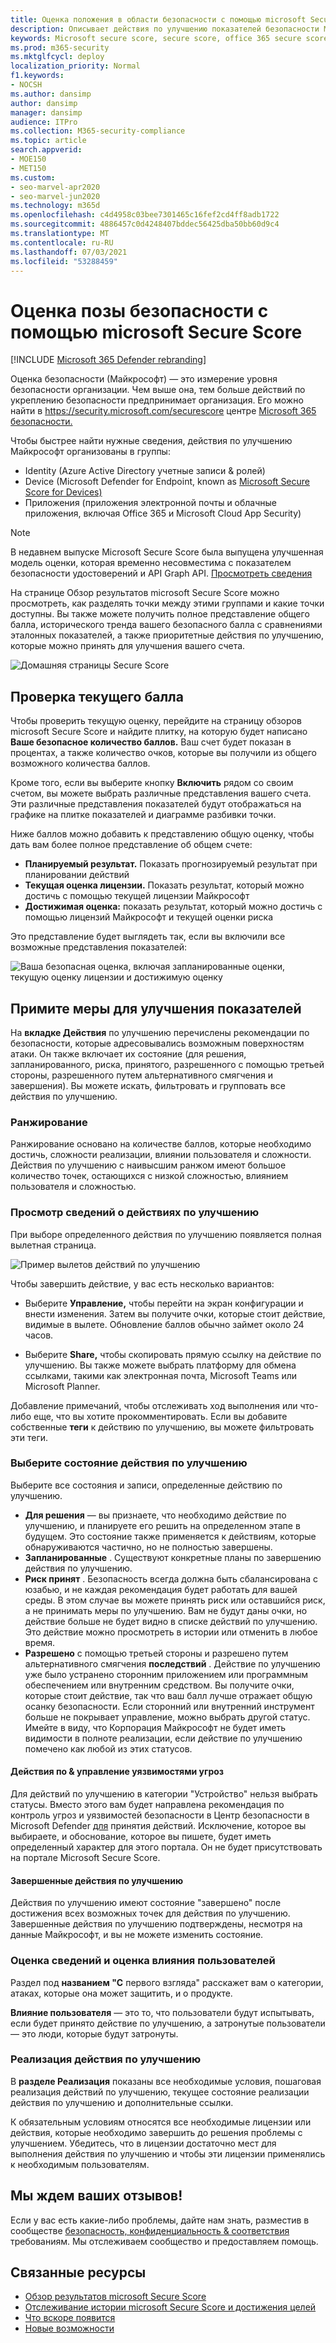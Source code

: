 ```yaml
---
title: Оценка положения в области безопасности с помощью microsoft Secure Score
description: Описывает действия по улучшению показателей безопасности Microsoft в центре Microsoft 365 безопасности.
keywords: Microsoft secure score, secure score, office 365 secure score, microsoft security score, Microsoft 365 security center, improvement actions
ms.prod: m365-security
ms.mktglfcycl: deploy
localization_priority: Normal
f1.keywords:
- NOCSH
ms.author: dansimp
author: dansimp
manager: dansimp
audience: ITPro
ms.collection: M365-security-compliance
ms.topic: article
search.appverid:
- MOE150
- MET150
ms.custom:
- seo-marvel-apr2020
- seo-marvel-jun2020
ms.technology: m365d
ms.openlocfilehash: c4d4958c03bee7301465c16fef2cd4ff8adb1722
ms.sourcegitcommit: 4886457c0d4248407bddec56425dba50bb60d9c4
ms.translationtype: MT
ms.contentlocale: ru-RU
ms.lasthandoff: 07/03/2021
ms.locfileid: "53288459"
---
```

# <a name="assess-your-security-posture-with-microsoft-secure-score"></a>Оценка позы безопасности с помощью microsoft Secure Score

[!INCLUDE [Microsoft 365 Defender rebranding](../includes/microsoft-defender.md)]

Оценка безопасности (Майкрософт) — это измерение уровня безопасности организации. Чем выше она, тем больше действий по укреплению безопасности предпринимает организация. Его можно найти в https://security.microsoft.com/securescore центре [Microsoft 365 безопасности.](overview-security-center.md)

Чтобы быстрее найти нужные сведения, действия по улучшению Майкрософт организованы в группы:

- Identity (Azure Active Directory учетные записи & ролей)
- Device (Microsoft Defender for Endpoint, known as [Microsoft Secure Score for Devices)](/windows/security/threat-protection/microsoft-defender-atp/tvm-microsoft-secure-score-devices)
- Приложения (приложения электронной почты и облачные приложения, включая Office 365 и Microsoft Cloud App Security)

>[!NOTE]
>В недавнем выпуске Microsoft Secure Score была выпущена улучшенная модель оценки, которая временно несовместима с показателем безопасности удостоверений и API Graph API. [Просмотреть сведения](microsoft-secure-score-whats-new.md)

На странице Обзор результатов microsoft Secure Score можно просмотреть, как разделять точки между этими группами и какие точки доступны. Вы также можете получить полное представление общего балла, исторического тренда вашего безопасного балла с сравнениями эталонных показателей, а также приоритетные действия по улучшению, которые можно принять для улучшения вашего счета.

![Домашняя страницы Secure Score](../../media/secure-score/secure-score-home-page.png)

## <a name="check-your-current-score"></a>Проверка текущего балла

Чтобы проверить текущую оценку, перейдите на страницу обзоров microsoft Secure Score и найдите плитку, на которую будет написано **Ваше безопасное количество баллов.** Ваш счет будет показан в процентах, а также количество очков, которые вы получили из общего возможного количества баллов.

Кроме того, если вы выберите кнопку **Включить** рядом со своим счетом, вы можете выбрать различные представления вашего счета. Эти различные представления показателей будут отображаться на графике на плитке показателей и диаграмме разбивки точки.

Ниже баллов можно добавить к представлению общую оценку, чтобы дать вам более полное представление об общем счете:

- **Планируемый результат.** Показать прогнозируемый результат при планировании действий
- **Текущая оценка лицензии.** Показать результат, который можно достичь с помощью текущей лицензии Майкрософт
- **Достижимая оценка:** показать результат, который можно достичь с помощью лицензий Майкрософт и текущей оценки риска

Это представление будет выглядеть так, если вы включили все возможные представления показателей:

![Ваша безопасная оценка, включая запланированные оценки, текущую оценку лицензии и достижимую оценку](../../media/secure-score/secure-score-achievable.png)

## <a name="take-action-to-improve-your-score"></a>Примите меры для улучшения показателей

На **вкладке Действия** по улучшению перечислены рекомендации по безопасности, которые адресовывались возможным поверхностям атаки. Он также включает их состояние (для решения, запланированного, риска, принятого, разрешенного с помощью третьей стороны, разрешенного путем альтернативного смягчения и завершения). Вы можете искать, фильтровать и групповать все действия по улучшению.  

### <a name="ranking"></a>Ранжирование

Ранжирование основано на количестве баллов, которые необходимо достичь, сложности реализации, влиянии пользователя и сложности. Действия по улучшению с наивысшим ранжом имеют большое количество точек, остающихся с низкой сложностью, влиянием пользователя и сложностью.

### <a name="view-improvement-action-details"></a>Просмотр сведений о действиях по улучшению

При выборе определенного действия по улучшению появляется полная вылетная страница.  

![Пример вылетов действий по улучшению](../../media/secure-score/secure-score-improvement-action-details.png)

Чтобы завершить действие, у вас есть несколько вариантов:

- Выберите **Управление,** чтобы перейти на экран конфигурации и внести изменения. Затем вы получите очки, которые стоит действие, видимые в вылете. Обновление баллов обычно займет около 24 часов.

- Выберите **Share,** чтобы скопировать прямую ссылку на действие по улучшению. Вы также можете выбрать платформу для обмена ссылками, такими как электронная почта, Microsoft Teams или Microsoft Planner.

Добавление  примечаний, чтобы отслеживать ход выполнения или что-либо еще, что вы хотите прокомментировать. Если вы добавите собственные **теги** к действию по улучшению, вы можете фильтровать эти теги.

### <a name="choose-an-improvement-action-status"></a>Выберите состояние действия по улучшению

Выберите все состояния и записи, определенные действию по улучшению.

- **Для решения** — вы признаете, что необходимо действие по улучшению, и планируете его решить на определенном этапе в будущем. Это состояние также применяется к действиям, которые обнаруживаются частично, но не полностью завершены.
- **Запланированные** . Существуют конкретные планы по завершению действия по улучшению.
- **Риск принят** . Безопасность всегда должна быть сбалансирована с юзабью, и не каждая рекомендация будет работать для вашей среды. В этом случае вы можете принять риск или оставшийся риск, а не принимать меры по улучшению. Вам не будут даны очки, но действие больше не будет видно в списке действий по улучшению. Это действие можно просмотреть в истории или отменить в любое время.
- **Разрешено** с помощью третьей стороны и разрешено путем альтернативного смягчения **последствий** . Действие по улучшению уже было устранено сторонним приложением или программным обеспечением или внутренним средством. Вы получите очки, которые стоит действие, так что ваш балл лучше отражает общую осанку безопасности. Если сторонний или внутренний инструмент больше не покрывает управление, можно выбрать другой статус. Имейте в виду, что Корпорация Майкрософт не будет иметь видимости в полноте реализации, если действие по улучшению помечено как любой из этих статусов.

#### <a name="threat--vulnerability-management-improvement-actions"></a>Действия по & управление уязвимостями угроз

Для действий по улучшению в категории "Устройство" нельзя выбрать статусы. Вместо этого вам будет направлена [](/windows/security/threat-protection/microsoft-defender-atp/tvm-security-recommendation) рекомендация по контроль угроз и уязвимостей безопасности в Центр безопасности в Microsoft Defender [для](/windows/security/threat-protection/microsoft-defender-atp/use) принятия действий. Исключение, которое вы выбираете, и обоснование, которое вы пишете, будет иметь определенный характер для этого портала. Он не будет присутствовать на портале Microsoft Secure Score.

#### <a name="completed-improvement-actions"></a>Завершенные действия по улучшению

Действия по улучшению имеют состояние "завершено" после достижения всех возможных точек для действия по улучшению. Завершенные действия по улучшению подтверждены, несмотря на данные Майкрософт, и вы не можете изменить состояние.

### <a name="assess-information-and-review-user-impact"></a>Оценка сведений и оценка влияния пользователей

Раздел под **названием "С** первого взгляда" расскажет вам о категории, атаках, которые она может защитить, и о продукте.

**Влияние пользователя** — это то, что пользователи будут испытывать, если будет принято действие по улучшению, а затронутые пользователи — это люди, которые будут затронуты. 

### <a name="implement-the-improvement-action"></a>Реализация действия по улучшению

В **разделе Реализация** показаны все необходимые условия, пошаговая реализация действий по улучшению, текущее состояние реализации действия по улучшению и дополнительные ссылки.

К обязательным условиям относятся все необходимые лицензии или действия, которые необходимо завершить до решения проблемы с улучшением. Убедитесь, что в лицензии достаточно мест для выполнения действия по улучшению и чтобы эти лицензии применялись к необходимым пользователям.  

## <a name="we-want-to-hear-from-you"></a>Мы ждем ваших отзывов!

Если у вас есть какие-либо проблемы, дайте нам знать, разместив в сообществе [безопасность, конфиденциальность & соответствия](https://techcommunity.microsoft.com/t5/Security-Privacy-Compliance/bd-p/security_privacy) требованиям. Мы отслеживаем сообщество и предоставляем помощь.

## <a name="related-resources"></a>Связанные ресурсы

- [Обзор результатов microsoft Secure Score](microsoft-secure-score.md)
- [Отслеживание истории microsoft Secure Score и достижения целей](microsoft-secure-score-history-metrics-trends.md)
- [Что вскоре появится](microsoft-secure-score-whats-coming.md)
- [Новые возможности](microsoft-secure-score-whats-new.md)
